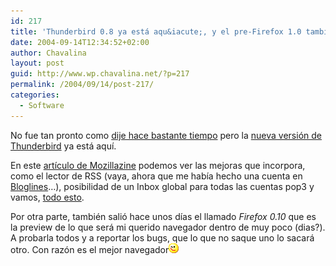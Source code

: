 ```yaml
---
id: 217
title: 'Thunderbird 0.8 ya está aqu&iacute;, y el pre-Firefox 1.0 también'
date: 2004-09-14T12:34:52+02:00
author: Chavalina
layout: post
guid: http://www.wp.chavalina.net/?p=217
permalink: /2004/09/14/post-217/
categories:
  - Software
---
```

No fue tan pronto como <a href="http://www.chavalina.net/comentar.php?idpost=168&#038;q=" target="_blank">dije hace bastante tiempo</a> pero la <a href="http://www.mozilla.org/products/thunderbird/" target="_blank">nueva versi&oacute;n de Thunderbird</a> ya está aqu&iacute;.

En este <a href="http://www.mozillazine.org/talkback.html?article=5270" target="_blank">art&iacute;culo de Mozillazine</a> podemos ver las mejoras que incorpora, como el lector de RSS (vaya, ahora que me hab&iacute;a hecho una cuenta en <a href="http://bloglines.com/" target="_blank">Bloglines</a>…), posibilidad de un Inbox global para todas las cuentas pop3 y vamos, <a href="http://www.mozilla.org/products/thunderbird/releases/" target="_blank">todo esto</a>.

Por otra parte, también sali&oacute; hace unos d&iacute;as el llamado _Firefox 0.10_ que es la preview de lo que será mi querido navegador dentro de muy poco (dias?). A probarla todos y a reportar los bugs, que lo que no saque uno lo sacará otro. Con raz&oacute;n es el mejor navegador![emo](/imagenes/emoticonos/guino.gif)
